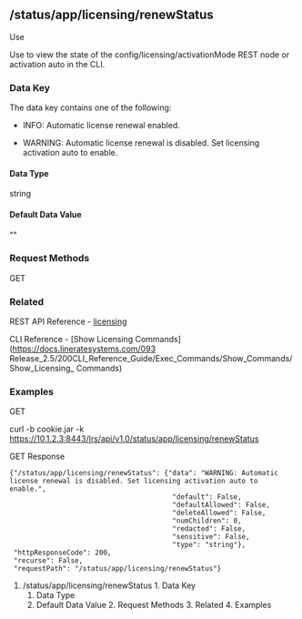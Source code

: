 ## /status/app/licensing/renewStatus

Use

Use to view the state of the config/licensing/activationMode REST node or
activation auto in the CLI.

### Data Key

The data key contains one of the following:

  * INFO: Automatic license renewal enabled.

  * WARNING: Automatic license renewal is disabled. Set licensing activation auto to enable.

#### Data Type

string

#### Default Data Value

""

### Request Methods

GET

### Related

REST API Reference -
[licensing](/093Release_2.5/250REST_API_Reference_Guide/config/licensing)

CLI Reference - [Show Licensing Commands](https://docs.lineratesystems.com/093
Release_2.5/200CLI_Reference_Guide/Exec_Commands/Show_Commands/Show_Licensing_
Commands)

### Examples

GET

curl -b cookie.jar -k
https://10.1.2.3:8443/lrs/api/v1.0/status/app/licensing/renewStatus

GET Response

    
    
    {"/status/app/licensing/renewStatus": {"data": "WARNING: Automatic license renewal is disabled. Set licensing activation auto to enable.",
                                            "default": False,
                                            "defaultAllowed": False,
                                            "deleteAllowed": False,
                                            "numChildren": 0,
                                            "redacted": False,
                                            "sensitive": False,
                                            "type": "string"},
     "httpResponseCode": 200,
     "recurse": False,
     "requestPath": "/status/app/licensing/renewStatus"}
    

  1. /status/app/licensing/renewStatus
    1. Data Key
      1. Data Type
      2. Default Data Value
    2. Request Methods
    3. Related
    4. Examples

